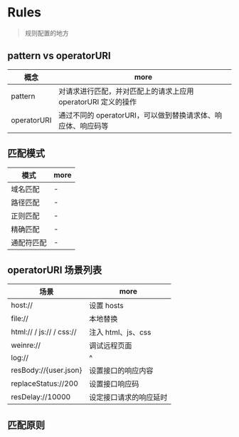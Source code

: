 # Rules

> 规则配置的地方

## pattern vs operatorURI

| 概念        | more                                                          |
| ----------- | ------------------------------------------------------------- |
| pattern     | 对请求进行匹配，并对匹配上的请求上应用 operatorURI 定义的操作 |
| operatorURI | 通过不同的 operatorURI，可以做到替换请求体、响应体、响应码等  |

## 匹配模式

| 模式       | more |
| ---------- | ---- |
| 域名匹配   | -    |
| 路径匹配   | -    |
| 正则匹配   | -    |
| 精确匹配   | -    |
| 通配符匹配 | -    |

## operatorURI 场景列表

| 场景                     | more                   |
| ------------------------ | ---------------------- |
| host://                  | 设置 hosts             |
| file://                  | 本地替换               |
| html:// / js:// / css:// | 注入 html、js、css     |
| weinre://                | 调试远程页面           |
| log://                   | ^                      |
| resBody://{user.json}    | 设置接口的响应内容     |
| replaceStatus://200      | 设置接口响应码         |
| resDelay://10000         | 设定接口请求的响应延时 |

## 匹配原则

